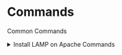 # Commands
Common Commands
<details>
  <summary>Install LAMP on Apache Commands</summary>
``` 
sudo apt update && sudo apt -y upgrade
``` 
``` 
sudo apt -y install apache2
``` 
``` 
sudo ufw app list
``` 
``` 
sudo ufw allow in "Apache"
``` 
``` 
sudo apt -y install mysql-server
``` 
``` 
sudo mysql
``` 
``` 
ALTER USER 'root'@'localhost' IDENTIFIED WITH mysql_native_password BY 'password';
``` 
``` 
sudo mysql_secure_installation
``` 
``` 
sudo apt -y install php libapache2-mod-php php-mysql bcmath bz2 Core ctype curl date dom exif fileinfo filter ftp gd hash iconv imagick json libxml mbstring mysqli mysqlnd openssl PDO pdo_mysql pdo_sqlite Phar posix readline Reflection session SimpleXML SPL sqlite3 standard tokenizer wddx xml xmlreader xmlwriter xsl zip zlib
``` 
``` 
sudo mkdir /var/www/your_domain
``` 
``` 
sudo chown -R $USER:$USER /var/www/your_domain
``` 
``` 
sudo nano /etc/apache2/sites-available/your_domain.conf
``` 
``` 
<VirtualHost *:80>
     ServerName your_domain
     ServerAlias www.your_domain
     ServerAdmin webmaster@localhost
     DocumentRoot /var/www/your_domain
     ErrorLog ${APACHE_LOG_DIR}/error.log
     CustomLog ${APACHE_LOG_DIR}/access.log combined
</VirtualHost>
```
```
sudo a2ensite your_domain
```
```
sudo a2dissite 000-default
``` 
```
sudo apache2ctl configtest
``` 
``` 
sudo systemctl reload apache2
``` 
``` 
nano /var/www/your_domain/index.html
``` 
```
<html>
   <head>
     <title>your_domain website</title>
   </head>
   <body>
     <h1>Hello World!</h1>
     <p>This is the landing page of <strong>your_domain</strong>.</p>
   </body>
</html>
``` 
``` 
CREATE DATABASE example_database;
``` 
``` 
CREATE USER 'example_user'@'%' IDENTIFIED BY 'password';
``` 
``` 
ALTER USER 'root'@'localhost' IDENTIFIED WITH mysql_native_password BY 'password';
``` 
``` 
GRANT ALL ON example_database.* TO 'example_user'@'%';
``` 

</details>
